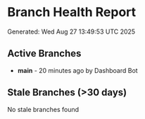 # Branch Health Report
Generated: Wed Aug 27 13:49:53 UTC 2025

## Active Branches
- **main** - 20 minutes ago by Dashboard Bot

## Stale Branches (>30 days)
No stale branches found

